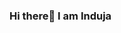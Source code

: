 ### Hi there👋 I am Induja

<!--

Here are some ideas to get you started:

- 🔭 I’m currently working on ...
- 🌱 I’m currently learning ...
- 👯 I’m looking to collaborate on ...
- 🤔 I’m looking for help with ...
- 💬 Ask me about ...
- 📫 Connect with me on: ...[Linkedin](https://www.linkedin.com/in/induja-kala-0948671ab/)
- 😄 Pronouns: ...she/her
- ⚡ Fun fact: ...
-->
